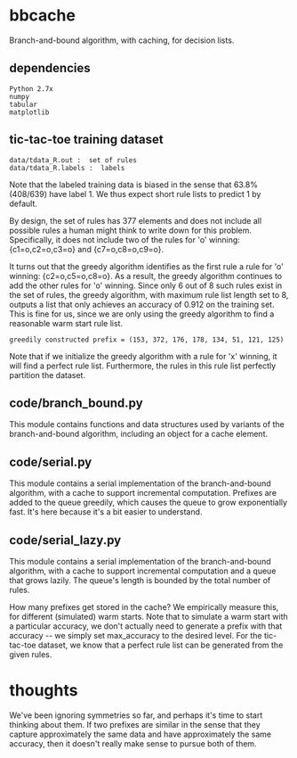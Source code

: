 # bbcache
Branch-and-bound algorithm, with caching, for decision lists.

dependencies
------------

    Python 2.7x
    numpy
    tabular
    matplotlib

tic-tac-toe training dataset
----------------------------

    data/tdata_R.out :  set of rules
    data/tdata_R.labels :  labels

Note that the labeled training data is biased in the sense that 63.8% (408/639)
have label 1.  We thus expect short rule lists to predict 1 by default.

By design, the set of rules has 377 elements and does not include all possible
rules a human might think to write down for this problem.  Specifically, it does
not include two of the rules for 'o' winning: {c1=o,c2=o,c3=o} and
{c7=o,c8=o,c9=o}.

It turns out that the greedy algorithm identifies as the first rule a rule for
'o' winning: {c2=o,c5=o,c8=o}.  As a result, the greedy algorithm continues to
add the other rules for 'o' winning.  Since only 6 out of 8 such rules exist in
the set of rules, the greedy algorithm, with maximum rule list length set to 8,
outputs a list that only achieves an accuracy of 0.912 on the training set.
This is fine for us, since we are only using the greedy algorithm to find a
reasonable warm start rule list.

    greedily constructed prefix = (153, 372, 176, 178, 134, 51, 121, 125)

Note that if we initialize the greedy algorithm with a rule for 'x' winning, it
will find a perfect rule list.  Furthermore, the rules in this rule list
perfectly partition the dataset.

code/branch_bound.py
--------------------

This module contains functions and data structures used by variants of the
branch-and-bound algorithm, including an object for a cache element.

code/serial.py
--------------

This module contains a serial implementation of the branch-and-bound algorithm,
with a cache to support incremental computation.  Prefixes are added to the
queue greedily, which causes the queue to grow exponentially fast.  It's here
because it's a bit easier to understand.

code/serial_lazy.py
-------------------

This module contains a serial implementation of the branch-and-bound algorithm,
with a cache to support incremental computation and a queue that grows lazily.
The queue's length is bounded by the total number of rules.

How many prefixes get stored in the cache?  We empirically measure this, for
different (simulated) warm starts.  Note that to simulate a warm start with a
particular accuracy, we don't actually need to generate a prefix with that
accuracy -- we simply set max_accuracy to the desired level.  For the
tic-tac-toe dataset, we know that a perfect rule list can be generated from the
given rules.

<!-- These are somewhat wrong
            warm=0.999  warm=0.99   warm=0.91   maximum
    len=0   1           1           1           1
    len=1   14          26          351         377
    len=2   171         592         97309       141752
    len=3   1856        12563       ?           53157000
    len=4   20061       259766      ?           19880718000
    len=5   243503      ?           ?           7415507814000

            warm=0.999  warm=0.99   warm=0.91   maximum
    len=0   1           1           1           1
    len=1   14          26          351         377
    len=2   x13         x23         x278        x376
    len=3   x11         x22         ?           x375
    len=4   x11         x21         ?           x374
    len=5   x12         ?           ?           x373
 -->

thoughts
========

We've been ignoring symmetries so far, and perhaps it's time to start thinking
about them.  If two prefixes are similar in the sense that they capture
approximately the same data and have approximately the same accuracy, then it
doesn't really make sense to pursue both of them.
